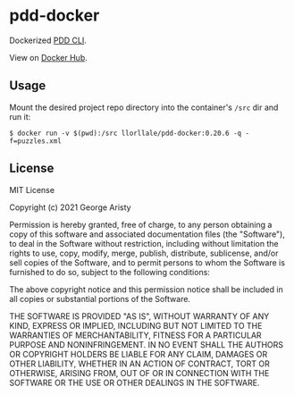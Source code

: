 # pdd-docker

Dockerized [PDD CLI](https://github.com/yegor256/pdd).

View on [Docker Hub](https://hub.docker.com/r/llorllale/pdd-docker).

## Usage

Mount the desired project repo directory into the container's `/src` dir and run it:

```
$ docker run -v $(pwd):/src llorllale/pdd-docker:0.20.6 -q -f=puzzles.xml
```

## License

MIT License

Copyright (c) 2021 George Aristy

Permission is hereby granted, free of charge, to any person obtaining a copy
of this software and associated documentation files (the "Software"), to deal
in the Software without restriction, including without limitation the rights
to use, copy, modify, merge, publish, distribute, sublicense, and/or sell
copies of the Software, and to permit persons to whom the Software is
furnished to do so, subject to the following conditions:

The above copyright notice and this permission notice shall be included in all
copies or substantial portions of the Software.

THE SOFTWARE IS PROVIDED "AS IS", WITHOUT WARRANTY OF ANY KIND, EXPRESS OR
IMPLIED, INCLUDING BUT NOT LIMITED TO THE WARRANTIES OF MERCHANTABILITY,
FITNESS FOR A PARTICULAR PURPOSE AND NONINFRINGEMENT. IN NO EVENT SHALL THE
AUTHORS OR COPYRIGHT HOLDERS BE LIABLE FOR ANY CLAIM, DAMAGES OR OTHER
LIABILITY, WHETHER IN AN ACTION OF CONTRACT, TORT OR OTHERWISE, ARISING FROM,
OUT OF OR IN CONNECTION WITH THE SOFTWARE OR THE USE OR OTHER DEALINGS IN THE
SOFTWARE.
